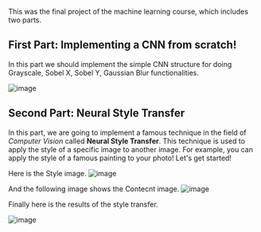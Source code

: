 This was the final project of the machine learning course, which includes two parts.


## First Part: Implementing a CNN from scratch!

In this part we should implement the simple CNN structure for doing Grayscale, Sobel X, Sobel Y, Gaussian Blur functionalities.

![image](https://github.com/user-attachments/assets/caad560a-c53c-460e-936c-56e77f66f7d9)


## Second Part: Neural Style Transfer

In this part, we are going to implement a famous technique in the field of _Computer Vision_ called __Neural Style Transfer__. This technique is used to apply the style of a specific image to another image. For example, you can apply the style of a famous painting to your photo! Let's get started!

Here is the Style image.
![image](https://github.com/user-attachments/assets/34b1bde8-57f6-4ae4-a9a3-cdc39ecd82f2)

And the following image shows the Contecnt image. 
![image](https://github.com/user-attachments/assets/4dbf6d0c-5c2c-457c-bbad-2666a1fdc279)

Finally here is the results of the style transfer.

![image](https://github.com/user-attachments/assets/660442c0-7c84-4994-a9b6-30be306b3c1c)




